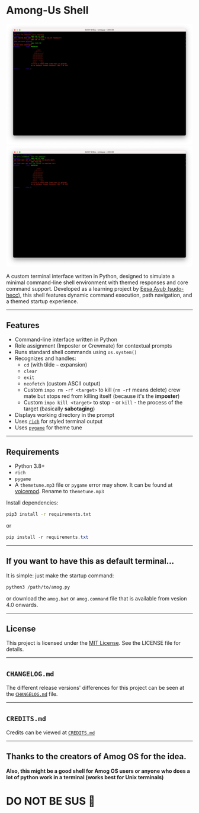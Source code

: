 # Among-Us Shell

![Screenshot](images/imposter.png)
![Screenshot](images/crewmate.png)

A custom terminal interface written in Python, designed to simulate a minimal command-line shell environment with themed responses and core command support. Developed as a learning project by [Eesa Ayub (sudo-hecc)](https://github.com/sudo-hecc), this shell features dynamic command execution, path navigation, and a themed startup experience.

---

## Features

- Command-line interface written in Python
- Role assignment (Imposter or Crewmate) for contextual prompts
- Runs standard shell commands using `os.system()`
- Recognizes and handles:
  - `cd` (with tilde `~` expansion)
  - `clear`
  - `exit`
  - `neofetch` (custom ASCII output)
  - Custom `impo rm -rf <target>` to kill (`rm -rf` means delete) crew mate but stops red from killing itself (because it's the **imposter**)
  - Custom `impo kill <target>` to stop - or `kill` - the process of the target (basically **sabotaging**)
- Displays working directory in the prompt
- Uses [`rich`](https://github.com/Textualize/rich) for styled terminal output
- Uses [`pygame`](https://github.com/pygame/pygame) for theme tune

---

## Requirements

- Python 3.8+
- `rich`
- `pygame`
- A `themetune.mp3` file or `pygame` error may show. It can be found at [voicemod](https://tuna.voicemod.net/sound/24225899-3086-47e3-a873-1464e84586cf). Rename to `themetune.mp3`

Install dependencies:

```bash
pip3 install -r requirements.txt
```
or
```powershell
pip install -r requirements.txt
```
---

## If you want to have this as default terminal...
It is simple: just make the startup command:
```bash
python3 /path/to/amog.py
```
or download the `amog.bat` or `amog.command` file that is available from vesion 4.0 onwards.

---

## License
This project is licensed under the [MIT License](./LICENSE.md). See the LICENSE file for details.

---

## `CHANGELOG.md`
The different release versions' differences for this project can be seen at the [`CHANGELOG.md`](./CHANGELOG.md) file.

---

## `CREDITS.md`
Credits can be viewed at [`CREDITS.md`](./CREDITS.md)

---

## Thanks to the creators of Amog OS for the idea.
**Also, this might be a good shell for Amog OS users or anyone who does a lot of python work in a terminal (works best for Unix terminals)**

# DO NOT BE SUS 🤨
